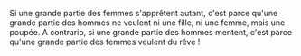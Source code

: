 Si une grande partie des femmes s'apprêtent autant, c'est parce qu'une grande partie des hommes ne veulent ni une fille, ni une femme, mais une poupée.
A contrario, si une grande partie des hommes mentent, c'est parce qu'une grande partie des femmes veulent du rêve !
